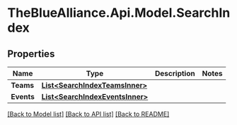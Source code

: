 # TheBlueAlliance.Api.Model.SearchIndex

## Properties

Name | Type | Description | Notes
------------ | ------------- | ------------- | -------------
**Teams** | [**List&lt;SearchIndexTeamsInner&gt;**](SearchIndexTeamsInner.md) |  | 
**Events** | [**List&lt;SearchIndexEventsInner&gt;**](SearchIndexEventsInner.md) |  | 

[[Back to Model list]](../README.md#documentation-for-models) [[Back to API list]](../README.md#documentation-for-api-endpoints) [[Back to README]](../README.md)

